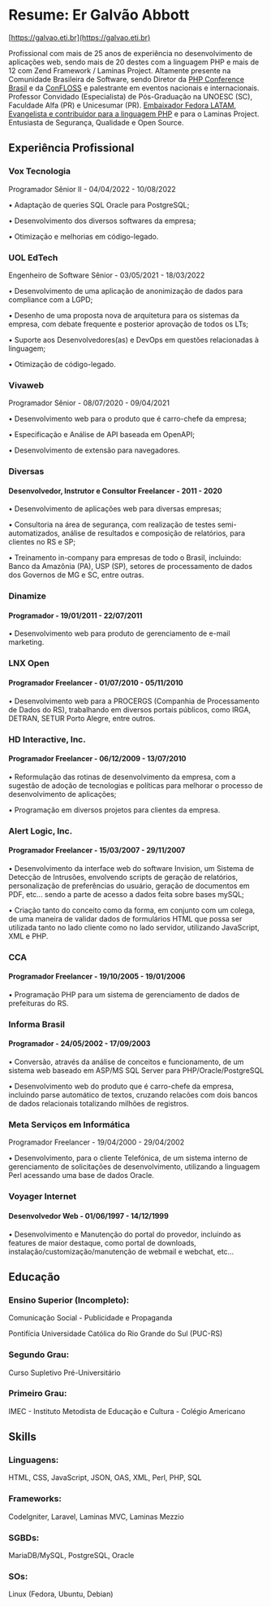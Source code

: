 # Resume: Er Galvão Abbott
[https://galvao.eti.br](https://galvao.eti.br)

Profissional com mais de 25 anos de experiência no desenvolvimento de aplicações web,
sendo mais de 20 destes com a linguagem PHP e mais de 12 com Zend Framework / Laminas Project.
Altamente presente na Comunidade Brasileira de Software, sendo Diretor da [PHP Conference Brasil](https://phpconference.com.br) e da [ConFLOSS](https://confloss.com.br) e palestrante em eventos nacionais e internacionais.
Professor Convidado (Especialista) de Pós-Graduação na UNOESC (SC), Faculdade Alfa (PR) e Unicesumar (PR). [Embaixador Fedora LATAM](https://fedoraproject.org/wiki/User:Galvao), [Evangelista e contribuidor para a linguagem PHP](https://people.php.net/galvao) e para o Laminas Project. Entusiasta de Segurança, Qualidade e Open Source.

## Experiência Profissional

### Vox Tecnologia
Programador Sênior II - 04/04/2022 - 10/08/2022

• Adaptação de queries SQL Oracle para PostgreSQL;

• Desenvolvimento dos diversos softwares da empresa;

• Otimização e melhorias em código-legado.

### UOL EdTech
Engenheiro de Software Sênior - 03/05/2021 - 18/03/2022

• Desenvolvimento de uma aplicação de anonimização de dados para compliance com a LGPD;

• Desenho de uma proposta nova de arquitetura para os sistemas da empresa, com debate frequente e posterior aprovação de todos os LTs;

• Suporte aos Desenvolvedores(as) e DevOps em questões relacionadas à linguagem;

• Otimização de código-legado.

### Vivaweb
Programador Sênior - 08/07/2020 - 09/04/2021

• Desenvolvimento web para o produto que é carro-chefe da empresa;

• Especificação e Análise de API baseada em OpenAPI;

• Desenvolvimento de extensão para navegadores.

### Diversas
#### Desenvolvedor, Instrutor e Consultor Freelancer - 2011 - 2020

• Desenvolvimento de aplicações web para diversas empresas;

• Consultoria na área de segurança, com realização de testes semi-automatizados, análise de resultados e composição de relatórios, para clientes no RS e SP;

• Treinamento in-company para empresas de todo o Brasil, incluindo: Banco da Amazônia (PA), USP (SP), setores de processamento de dados dos Governos de MG e SC, entre outras.

### Dinamize
#### Programador - 19/01/2011 - 22/07/2011

• Desenvolvimento web para produto de gerenciamento de e-mail marketing.

### LNX Open
#### Programador Freelancer - 01/07/2010 - 05/11/2010

• Desenvolvimento web para a PROCERGS (Companhia de Processamento de Dados do RS), trabalhando em diversos portais públicos, como IRGA, DETRAN, SETUR Porto Alegre, entre outros.

### HD Interactive, Inc.
#### Programador Freelancer - 06/12/2009 - 13/07/2010

• Reformulação das rotinas de desenvolvimento da empresa, com a sugestão de adoção de tecnologias e políticas para melhorar o processo de desenvolvimento de aplicações;

• Programação em diversos projetos para clientes da empresa.

### Alert Logic, Inc.
#### Programador Freelancer - 15/03/2007 - 29/11/2007

• Desenvolvimento da interface web do software Invision, um Sistema de Detecção de Intrusões, envolvendo scripts de geração de relatórios, personalização de preferências do usuário, geração de documentos em PDF, etc... sendo a parte de acesso a dados feita sobre bases mySQL;

• Criação tanto do conceito como da forma, em conjunto com um colega, de uma maneira de validar dados de formulários HTML que possa ser utilizada tanto no lado cliente como no lado servidor, utilizando JavaScript, XML e PHP.

### CCA
#### Programador Freelancer - 19/10/2005 - 19/01/2006

• Programação PHP para um sistema de gerenciamento de dados de prefeituras do RS.

### Informa Brasil
#### Programador - 24/05/2002 - 17/09/2003

• Conversão, através da análise de conceitos e funcionamento, de um sistema web baseado em ASP/MS SQL Server para PHP/Oracle/PostgreSQL

• Desenvolvimento web do produto que é carro-chefe da empresa, incluindo parse automático de textos, cruzando relacões com dois bancos de dados relacionais totalizando milhões de registros.

### Meta Serviços em Informática
Programador Freelancer - 19/04/2000 - 29/04/2002

• Desenvolvimento, para o cliente Telefónica, de um sistema interno de gerenciamento de solicitações de desenvolvimento, utilizando a linguagem Perl acessando uma base de dados Oracle.

### Voyager Internet
#### Desenvolvedor Web - 01/06/1997 - 14/12/1999

• Desenvolvimento e Manutenção do portal do provedor, incluindo as features de maior destaque, como portal de downloads, instalação/customização/manutenção de webmail e webchat, etc…

## Educação
### Ensino Superior (Incompleto):
Comunicação Social - Publicidade e Propaganda

Pontifícia Universidade Católica do Rio Grande do Sul (PUC-RS)

### Segundo Grau:
Curso Supletivo Pré-Universitário
### Primeiro Grau:
IMEC - Instituto Metodista de Educação e Cultura - Colégio Americano

## Skills

### Linguagens:
HTML, CSS, JavaScript, JSON, OAS, XML, Perl, PHP, SQL
### Frameworks:
CodeIgniter, Laravel, Laminas MVC, Laminas Mezzio
### SGBDs:
MariaDB/MySQL, PostgreSQL, Oracle
### SOs:
Linux (Fedora, Ubuntu, Debian)
